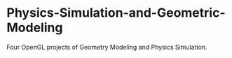# Physics-Simulation-and-Geometric-Modeling
Four OpenGL projects of Geometry Modeling and Physics Simulation.
